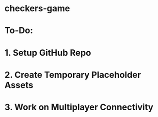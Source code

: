 # checkers-game

# To-Do:
#   1.  Setup GitHub Repo
#   2.  Create Temporary Placeholder Assets
#   3.  Work on Multiplayer Connectivity
